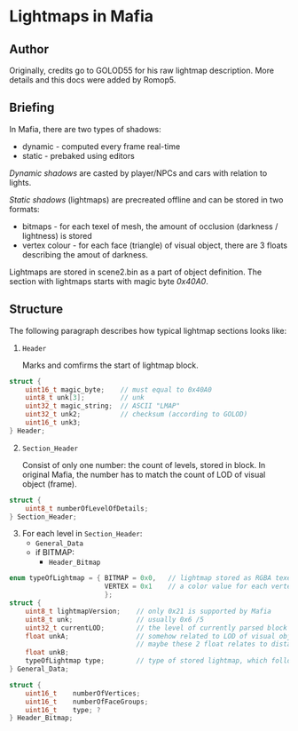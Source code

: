 # Lightmaps in Mafia

## Author
Originally, credits go to GOLOD55 for his raw lightmap description. More details and this docs
were added by Romop5.
## Briefing

In Mafia, there are two types of shadows:
- dynamic - computed every frame real-time
- static - prebaked using editors

*Dynamic shadows* are casted by player/NPCs and cars with relation to lights.

*Static shadows* (lightmaps) are precreated offline and can be stored in two formats:
* bitmaps - for each texel of mesh, the amount of occlusion (darkness / lightness) is stored
* vertex colour - for each face (triangle) of visual object, there are 3 floats describing the amout of darkness.

Lightmaps are stored in scene2.bin as a part of object definition. The section with lightmaps starts with magic byte *0x40A0*.

## Structure

The following paragraph describes how typical lightmap sections looks like:

1. `Header`

    Marks and comfirms the start of lightmap block.

~~~~c
struct {
    uint16_t magic_byte;    // must equal to 0x40A0
    uint8_t unk[3];         // unk
    uint32_t magic_string;  // ASCII "LMAP"
    uint32_t unk2;          // checksum (according to GOLOD)
    uint16_t unk3;
} Header;
~~~~


2. `Section_Header`

    Consist of only one number: the count of levels, stored in block.
    In original Mafia, the number has to match the count of LOD of visual object (frame).
~~~~c
struct {
	uint8_t numberOfLevelOfDetails; 
} Section_Header;
~~~~


3. For each level in `Section_Header`: 
    * `General_Data`
    * if BITMAP:
        * `Header_Bitmap`

~~~~c
enum typeOfLightmap = { BITMAP = 0x0,   // lightmap stored as RGBA texels
                        VERTEX = 0x1    // a color value for each vertex in face
                        };
struct {
    uint8_t lightmapVersion;    // only 0x21 is supported by Mafia 
    uint8_t unk;                // usually 0x6 /5 
    uint32_t currentLOD;        // the level of currently parsed block ?
    float unkA;                 // somehow related to LOD of visual object
                                // maybe these 2 float relates to distance / blending 
    float unkB;             
    typeOfLightmap type;        // type of stored lightmap, which follows
} General_Data;

struct {
    uint16_t    numberOfVertices;
    uint16_t    numberOfFaceGroups;
    uint16_t    type; ?
} Header_Bitmap;
~~~~

